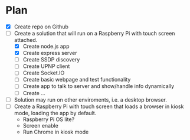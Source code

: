# Plan

- [x] Create repo on Github
- [ ] Create a solution that will run on a Raspberry Pi with touch screen attached.
  - [x] Create node.js app
  - [x] Create express server
  - [ ] Create SSDP discovery
  - [ ] Create UPNP client
  - [ ] Create Socket.IO
  - [ ] Create basic webpage and test functionality
  - [ ] Create app to talk to server and show/handle info dynamically
  - [ ] Create ...

- [ ] Solution may run on other enviroments, i.e. a desktop browser.
- [ ] Create a Raspberry Pi with touch screen that loads a browser in kiosk mode, loading the app by default.
  - Raspberry Pi OS lite?
  - Screen enable
  - Run Chrome in kiosk mode
